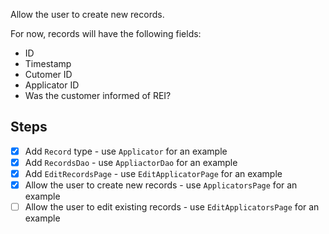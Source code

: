 Allow the user to create new records.

For now, records will have the following fields:
- ID
- Timestamp
- Cutomer ID
- Applicator ID
- Was the customer informed of REI?

## Steps

- [x] Add `Record` type - use `Applicator` for an example
- [x] Add `RecordsDao` - use `AppliactorDao` for an example
- [x] Add `EditRecordsPage` - use `EditApplicatorPage` for an example
- [x] Allow the user to create new records - use `ApplicatorsPage` for an example
- [ ] Allow the user to edit existing records - use `EditApplicatorsPage` for an example

